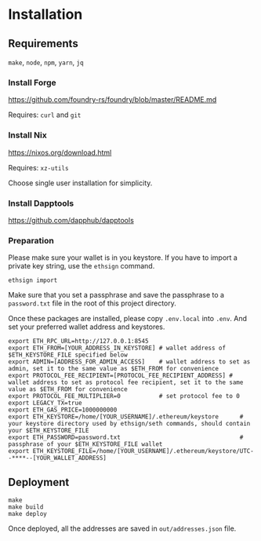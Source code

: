 # Installation

## Requirements
`make`, `node`, `npm`, `yarn`, `jq`

### Install Forge
https://github.com/foundry-rs/foundry/blob/master/README.md

Requires: `curl` and `git`

### Install Nix
https://nixos.org/download.html

Requires: `xz-utils`

Choose single user installation for simplicity.


### Install Dapptools
https://github.com/dapphub/dapptools


### Preparation
Please make sure your wallet is in you keystore. If you have to import a private key string, use the `ethsign` command.
```
ethsign import
```
Make sure that you set a passphrase and save the passphrase to a `password.txt` file in the root of this project directory.


Once these packages are installed, please copy `.env.local` into `.env`. And set your preferred wallet address and keystores.
```
export ETH_RPC_URL=http://127.0.0.1:8545
export ETH_FROM=[YOUR_ADDRESS_IN_KEYSTORE] # wallet address of $ETH_KEYSTORE_FILE specified below
export ADMIN=[ADDRESS_FOR_ADMIN_ACCESS]    # wallet address to set as admin, set it to the same value as $ETH_FROM for convenience
export PROTOCOL_FEE_RECIPIENT=[PROTOCOL_FEE_RECIPIENT_ADDRESS] # wallet address to set as protocol fee recipient, set it to the same value as $ETH_FROM for convenience
export PROTOCOL_FEE_MULTIPLIER=0           # set protocol fee to 0
export LEGACY_TX=true
export ETH_GAS_PRICE=1000000000
export ETH_KEYSTORE=/home/[YOUR_USERNAME]/.ethereum/keystore      # your keystore directory used by ethsign/seth commands, should contain your $ETH_KEYSTORE_FILE
export ETH_PASSWORD=password.txt                                  # passphrase of your $ETH_KEYSTORE_FILE wallet
export ETH_KEYSTORE_FILE=/home/[YOUR_USERNAME]/.ethereum/keystore/UTC--****--[YOUR_WALLET_ADDRESS]
```

## Deployment
```
make
make build
make deploy
```

Once deployed, all the addresses are saved in `out/addresses.json` file.
